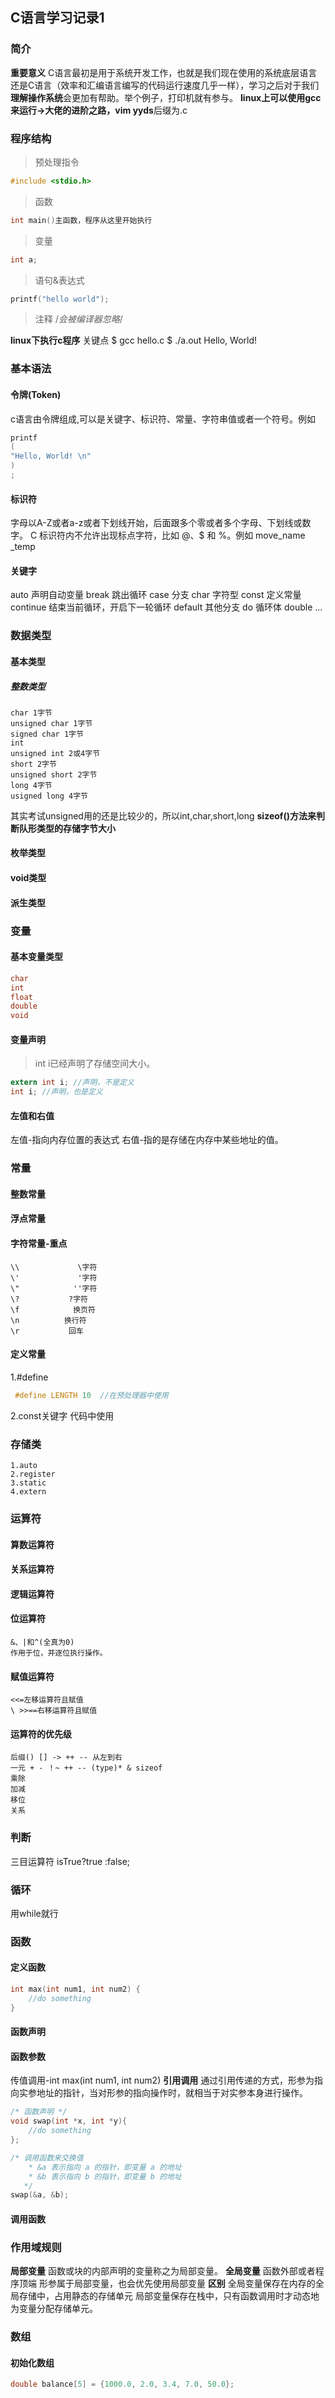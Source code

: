 ## C语言学习记录1
### 简介
**重要意义**
C语言最初是用于系统开发工作，也就是我们现在使用的系统底层语言还是C语言（效率和汇编语言编写的代码运行速度几乎一样），学习之后对于我们**理解操作系统**会更加有帮助。举个例子，打印机就有参与。
**Iinux上可以使用gcc来运行->大佬的进阶之路，vim yyds**后缀为.c

### 程序结构
>预处理指令
```c
#include <stdio.h>
```
>函数
```c
int main()主函数，程序从这里开始执行
```
>变量
```c
int a;
```
>语句&表达式
```c
printf("hello world");
```
>注释
> /*会被编译器忽略*/

**linux下执行c程序**
关键点
$ gcc hello.c
$ ./a.out
Hello, World!

### 基本语法
#### 令牌(Token)
c语言由令牌组成,可以是关键字、标识符、常量、字符串值或者一个符号。例如

```c
printf
(
"Hello, World! \n"
)
;
```
#### 标识符
字母以A-Z或者a-z或者下划线开始，后面跟多个零或者多个字母、下划线或数字。
C 标识符内不允许出现标点字符，比如 @、$ 和 %。例如
move_name    _temp

#### 关键字
auto 声明自动变量
break 跳出循环
case 分支
char  字符型
const 定义常量
continue 结束当前循环，开启下一轮循环
default 其他分支
do 循环体
double ...
### 数据类型
#### 基本类型
##### 整数类型
```
char 1字节
unsigned char 1字节
signed char 1字节
int 
unsigned int 2或4字节
short 2字节
unsigned short 2字节
long 4字节 
usigned long 4字节
```
其实考试unsigned用的还是比较少的，所以int,char,short,long
**sizeof()方法来判断队形类型的存储字节大小**
#### 枚举类型
#### void类型
#### 派生类型
### 变量
#### 基本变量类型
```c
char 
int 
float
double
void 
```
#### 变量声明
>int i已经声明了存储空间大小。
```c
extern int i; //声明，不是定义
int i; //声明，也是定义
```
#### 左值和右值
左值-指向内存位置的表达式
右值-指的是存储在内存中某些地址的值。
### 常量
#### 整数常量
#### 浮点常量
#### 字符常量-重点
```
\\             \字符
\'             '字符
\"            ''字符
\?           ?字符
\f            换页符
\n          换行符
\r           回车
```
#### 定义常量
1.#define
```c
 #define LENGTH 10  //在预处理器中使用
```
2.const关键字
代码中使用
### 存储类
```
1.auto
2.register
3.static
4.extern
```
### 运算符
#### 算数运算符
#### 关系运算符
#### 逻辑运算符
#### 位运算符
```
&、|和^(全真为0)
作用于位，并逐位执行操作。
```
#### 赋值运算符
```
<<=左移运算符且赋值
\ >>==右移运算符且赋值
```
#### 运算符的优先级
```
后缀() [] -> ++ -- 从左到右
一元 + - ！~ ++ -- (type)* & sizeof  
乘除
加减
移位
关系
```
### 判断
三目运算符 isTrue?true :false;
### 循环
用while就行
### 函数
#### 定义函数
```c
int max(int num1, int num2) {
    //do something
}
```
#### 函数声明
#### 函数参数
传值调用-int max(int num1, int num2)
**引用调用**
通过引用传递的方式，形参为指向实参地址的指针，当对形参的指向操作时，就相当于对实参本身进行操作。
```c
/* 函数声明 */
void swap(int *x, int *y){
    //do something
};

/* 调用函数来交换值
    * &a 表示指向 a 的指针，即变量 a 的地址
    * &b 表示指向 b 的指针，即变量 b 的地址
   */
swap(&a, &b);
```
#### 调用函数
### 作用域规则
**局部变量**
函数或块的内部声明的变量称之为局部变量。
**全局变量**
函数外部或者程序顶端
形参属于局部变量，也会优先使用局部变量
**区别**
全局变量保存在内存的全局存储中，占用静态的存储单元
局部变量保存在栈中，只有函数调用时才动态地为变量分配存储单元。

### 数组
#### 初始化数组

```c
double balance[5] = {1000.0, 2.0, 3.4, 7.0, 50.0};
```